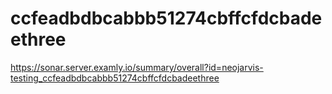 # ccfeadbdbcabbb51274cbffcfdcbadeethree
https://sonar.server.examly.io/summary/overall?id=neojarvis-testing_ccfeadbdbcabbb51274cbffcfdcbadeethree
